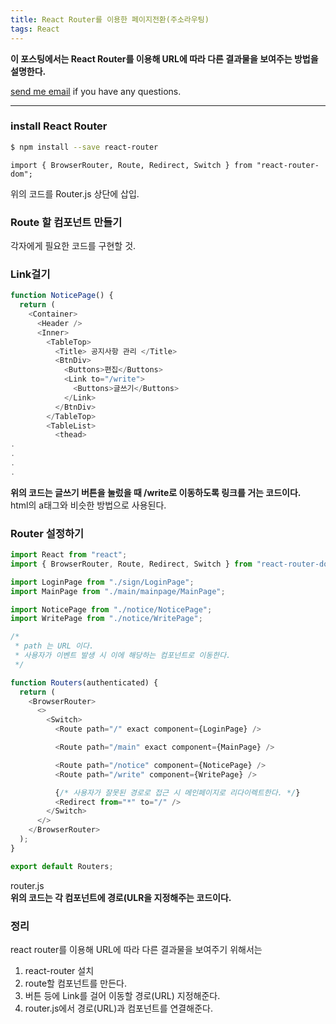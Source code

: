 ```yaml
---
title: React Router를 이용한 페이지전환(주소라우팅)
tags: React
---
```


**이 포스팅에서는 React Router를 이용해 URL에 따라 다른 결과물을 보여주는 방법을 설명한다.**  

[send me email](mailto:jewel7492@gmail.com) if you have any questions.

<!--more-->

---

### install React Router

```bash
$ npm install --save react-router
```

```es6
import { BrowserRouter, Route, Redirect, Switch } from "react-router-dom";
```
위의 코드를 Router.js 상단에 삽입.  

### Route 할 컴포넌트 만들기  
각자에게 필요한 코드를 구현할 것.  

### Link걸기  
```javascript
function NoticePage() {
  return (
    <Container>
      <Header />
      <Inner>
        <TableTop>
          <Title> 공지사항 관리 </Title>
          <BtnDiv>
            <Buttons>편집</Buttons>
            <Link to="/write">
              <Buttons>글쓰기</Buttons>
            </Link>
          </BtnDiv>
        </TableTop>
        <TableList>
          <thead>
.
.
.
.
```
**위의 코드는 글쓰기 버튼을 눌렀을 때 /write로 이동하도록 링크를 거는 코드이다.**  
html의 a태그와 비슷한 방법으로 사용된다.  

### Router 설정하기  
```javascript
import React from "react";
import { BrowserRouter, Route, Redirect, Switch } from "react-router-dom";

import LoginPage from "./sign/LoginPage";
import MainPage from "./main/mainpage/MainPage";

import NoticePage from "./notice/NoticePage";
import WritePage from "./notice/WritePage";

/*
 * path 는 URL 이다.
 * 사용자가 이벤트 발생 시 이에 해당하는 컴포넌트로 이동한다.
 */

function Routers(authenticated) {
  return (
    <BrowserRouter>
      <>
        <Switch>
          <Route path="/" exact component={LoginPage} />

          <Route path="/main" exact component={MainPage} />

          <Route path="/notice" component={NoticePage} />
          <Route path="/write" component={WritePage} />

          {/* 사용자가 잘못된 경로로 접근 시 메인페이지로 리다이렉트한다. */}
          <Redirect from="*" to="/" />
        </Switch>
      </>
    </BrowserRouter>
  );
}

export default Routers;
```
router.js  
**위의 코드는 각 컴포넌트에 경로(ULR을 지정해주는 코드이다.**  

### 정리  
react router를 이용해 URL에 따라 다른 결과물을 보여주기 위해서는  
1. react-router 설치  
2. route할 컴포넌트를 만든다.  
3. 버튼 등에 Link를 걸어 이동할 경로(URL) 지정해준다.  
4. router.js에서 경로(URL)과 컴포넌트를 연결해준다.  